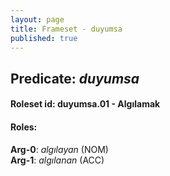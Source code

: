 ```yaml
---
layout: page
title: Frameset - duyumsa
published: true
---
```

<h2>Predicate: <i>duyumsa</i></h2>
<h4>Roleset id: duyumsa.01 - Algılamak<br>
<h4>Roles:</h4>
<b>Arg-0</b>: <i>algılayan</i>  (NOM) <br>
<b>Arg-1</b>: <i>algılanan</i>  (ACC) <br>
